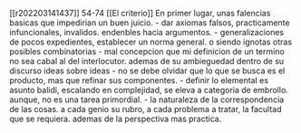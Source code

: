 [[r202203141437]]
54-74
[[El criterio]]	
En primer lugar, unas falencias basicas que impedirian un buen juicio. 
	- dar axiomas falsos, practicamente infuncionales, invalidos. endenbles hacia argumentos.
	- generalizaciones
		de pocos expedientes, establecer un norma general. o siendo ignotas otras posibles combinatorias
	- mal concepcion
		que mi definicion de un termino no sea cabal al del interlocutor. ademas de su ambieguedad dentro de su discurso
ideas sobre ideas
	- no se debe olvidar que lo que se busca es el producto, mas que refinar sus componentes.
	- definir lo elemental es asunto balidi, escalando en complejidad, se eleva a categoria de embrollo. aunque, no es una tarea primordial.
	- la naturaleza de la correspondencia de las cosas.
		a cada genio su rubro, a cada problema a tratar, la facultad que se requiera. ademas de la perspectiva mas practica.


